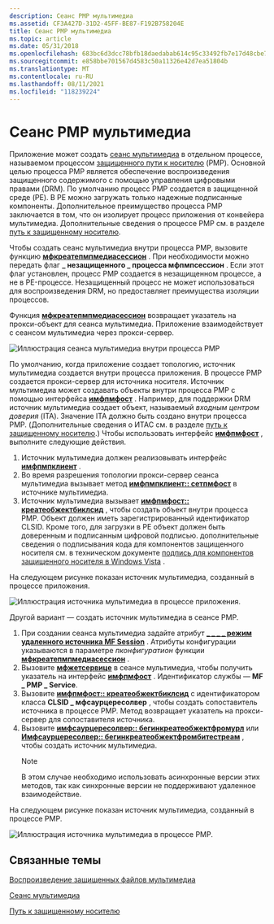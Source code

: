 ```yaml
---
description: Сеанс PMP мультимедиа
ms.assetid: CF3A427D-31D2-45FF-BE87-F192B758204E
title: Сеанс PMP мультимедиа
ms.topic: article
ms.date: 05/31/2018
ms.openlocfilehash: 683bc6d3dcc78bfb18daedabab614c95c33492fb7e17d48cbe7f6f08bdc766ab
ms.sourcegitcommit: e858bbe701567d4583c50a11326e42d7ea51804b
ms.translationtype: MT
ms.contentlocale: ru-RU
ms.lasthandoff: 08/11/2021
ms.locfileid: "118239224"
---
```

# <a name="pmp-media-session"></a>Сеанс PMP мультимедиа

Приложение может создать [сеанс мультимедиа](media-session.md) в отдельном процессе, называемом процессом [защищенного пути к носителю](protected-media-path.md) (PMP). Основной целью процесса PMP является обеспечение воспроизведения защищенного содержимого с помощью управления цифровыми правами (DRM). По умолчанию процесс PMP создается в защищенной среде (PE). В PE можно загружать только надежные подписанные компоненты. Дополнительное преимущество процесса PMP заключается в том, что он изолирует процесс приложения от конвейера мультимедиа. Дополнительные сведения о процессе PMP см. в разделе [путь к защищенному носителю](protected-media-path.md).

Чтобы создать сеанс мультимедиа внутри процесса PMP, вызовите функцию [**мфкреатепмпмедиасессион**](/windows/desktop/api/mfidl/nf-mfidl-mfcreatepmpmediasession) . При необходимости можно передать флаг **\_ незащищенного \_ процесса мфпмпсессион** . Если этот флаг установлен, процесс PMP создается в незащищенном процессе, а не в PE-процессе. Незащищенный процесс не может использоваться для воспроизведения DRM, но предоставляет преимущества изоляции процессов.

Функция [**мфкреатепмпмедиасессион**](/windows/desktop/api/mfidl/nf-mfidl-mfcreatepmpmediasession) возвращает указатель на прокси-объект для сеанса мультимедиа. Приложение взаимодействует с сеансом мультимедиа через прокси-сервер.

![Иллюстрация сеанса мультимедиа внутри процесса PMP](images/pmp01.png)

По умолчанию, когда приложение создает топологию, источник мультимедиа создается внутри процесса приложения. В процессе PMP создается прокси-сервер для источника носителя. Источник мультимедиа может создавать объекты внутри процесса PMP с помощью интерфейса [**имфпмфост**](/windows/desktop/api/mfidl/nf-mfidl-imfpmphost-createobjectbyclsid) . Например, для поддержки DRM источник мультимедиа создает объект, называемый *входным центром доверия* (ITA). Значение ITA должно быть создано внутри процесса PMP. (Дополнительные сведения о ИТАС см. в разделе [путь к защищенному носителю](protected-media-path.md).) Чтобы использовать интерфейс [**имфпмфост**](/windows/desktop/api/mfidl/nn-mfidl-imfpmphost) , выполните следующие действия.

1.  Источник мультимедиа должен реализовывать интерфейс [**имфпмпклиент**](/windows/desktop/api/mfidl/nn-mfidl-imfpmpclient) .
2.  Во время разрешения топологии прокси-сервер сеанса мультимедиа вызывает метод [**имфпмпклиент:: сетпмфост**](/windows/desktop/api/mfidl/nf-mfidl-imfpmpclient-setpmphost) в источнике мультимедиа.
3.  Источник мультимедиа вызывает [**имфпмфост:: креатеобжектбиклсид**](/windows/desktop/api/mfidl/nf-mfidl-imfpmphost-createobjectbyclsid) , чтобы создать объект внутри процесса PMP. Объект должен иметь зарегистрированный идентификатор CLSID. Кроме того, для загрузки в PE объект должен быть доверенным и подписанным цифровой подписью. дополнительные сведения о подписывания кода для компонентов защищенного носителя см. в техническом документе [подпись для компонентов защищенного носителя в Windows Vista](/windows-hardware/test/hlk/) .

На следующем рисунке показан источник мультимедиа, созданный в процессе приложения.

![Иллюстрация источника мультимедиа в процессе приложения.](images/pmp02.png)

Другой вариант — создать источник мультимедиа в сеансе PMP.

1.  При создании сеанса мультимедиа задайте атрибут [**\_ \_ \_ \_ режим удаленного источника MF Session**](mf-session-remote-source-mode-attribute.md) . Атрибуты конфигурации указываются в параметре *пконфигуратион* функции [**мфкреатепмпмедиасессион**](/windows/desktop/api/mfidl/nf-mfidl-mfcreatepmpmediasession) .
2.  Вызовите [**мфжетсервице**](/windows/desktop/api/mfidl/nf-mfidl-mfgetservice) в сеансе мультимедиа, чтобы получить указатель на интерфейс [**имфпмфост**](/windows/desktop/api/mfidl/nn-mfidl-imfpmphost) . Идентификатор службы — **MF \_ PMP \_ Service**.
3.  Вызовите [**имфпмфост:: креатеобжектбиклсид**](/windows/desktop/api/mfidl/nf-mfidl-imfpmphost-createobjectbyclsid) с идентификатором класса **CLSID \_ мфсаурцересолвер** , чтобы создать сопоставитель источника в процессе PMP. Метод возвращает указатель на прокси-сервер для сопоставителя источника.
4.  Вызовите [**имфсаурцересолвер:: бегинкреатеобжектфромурл**](/windows/desktop/api/mfidl/nf-mfidl-imfsourceresolver-begincreateobjectfromurl) или [**Имфсаурцересолвер:: бегинкреатеобжектфромбитестреам**](/windows/desktop/api/mfidl/nf-mfidl-imfsourceresolver-begincreateobjectfrombytestream) , чтобы создать источник мультимедиа.
    > [!Note]  
    > В этом случае необходимо использовать асинхронные версии этих методов, так как синхронные версии не поддерживают удаленное взаимодействие.

     

На следующем рисунке показан источник мультимедиа, созданный в процессе PMP.

![Иллюстрация источника мультимедиа в процессе PMP.](images/pmp03.png)

## <a name="related-topics"></a>Связанные темы

<dl> <dt>

[Воспроизведение защищенных файлов мультимедиа](how-to-play-protected-media-files.md)
</dt> <dt>

[Сеанс мультимедиа](media-session.md)
</dt> <dt>

[Путь к защищенному носителю](protected-media-path.md)
</dt> </dl>

 

 
